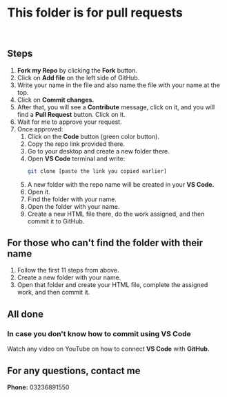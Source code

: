 # This folder is for pull requests  
<br>  

## Steps  
1. **Fork my Repo** by clicking the **Fork** button.  
2. Click on **Add file** on the left side of GitHub.  
3. Write your name in the file and also name the file with your name at the top.  
4. Click on **Commit changes.**  
5. After that, you will see a **Contribute** message, click on it, and you will find a **Pull Request** button. Click on it.  
6. Wait for me to approve your request.  
7. Once approved:  
   1. Click on the **Code** button (green color button).  
   2. Copy the repo link provided there.  
   3. Go to your desktop and create a new folder there.  
   4. Open **VS Code** terminal and write:  
      ```bash
      git clone [paste the link you copied earlier]
      ```
   5. A new folder with the repo name will be created in your **VS Code.**  
   6. Open it.  
   7. Find the folder with your name.  
   8. Open the folder with your name.  
   9. Create a new HTML file there, do the work assigned, and then commit it to GitHub.  

## For those who can't find the folder with their name  
1. Follow the first 11 steps from above.  
2. Create a new folder with your name.  
3. Open that folder and create your HTML file, complete the assigned work, and then commit it.  

## All done  

### In case you don't know how to commit using VS Code  
Watch any video on YouTube on how to connect **VS Code** with **GitHub.**  

## For any questions, contact me  
**Phone:** 03236891550  
